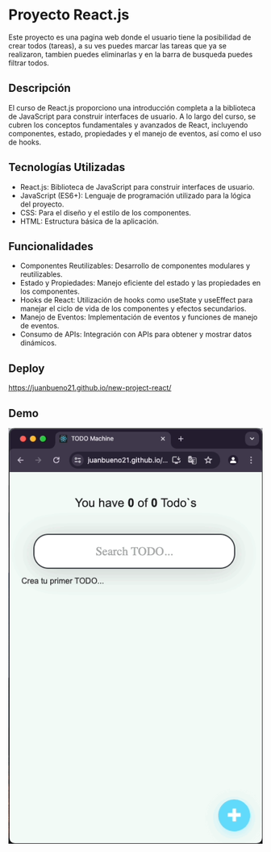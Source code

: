 # Proyecto React.js
Este proyecto es una pagina web donde el usuario tiene la posibilidad de crear todos (tareas), a su ves puedes marcar las tareas que ya se realizaron, tambien puedes eliminarlas y en la barra de busqueda puedes filtrar todos.

## Descripción

El curso de React.js proporciono una introducción completa a la biblioteca de JavaScript para construir interfaces de usuario. A lo largo del curso, se cubren los conceptos fundamentales y avanzados de React, incluyendo componentes, estado, propiedades y el manejo de eventos, así como el uso de hooks.

## Tecnologías Utilizadas
- React.js: Biblioteca de JavaScript para construir interfaces de usuario.
- JavaScript (ES6+): Lenguaje de programación utilizado para la lógica del proyecto.
- CSS: Para el diseño y el estilo de los componentes.
- HTML: Estructura básica de la aplicación.

## Funcionalidades
- Componentes Reutilizables: Desarrollo de componentes modulares y reutilizables.
- Estado y Propiedades: Manejo eficiente del estado y las propiedades en los componentes.
- Hooks de React: Utilización de hooks como useState y useEffect para manejar el ciclo de vida de los componentes y efectos secundarios.
- Manejo de Eventos: Implementación de eventos y funciones de manejo de eventos.
- Consumo de APIs: Integración con APIs para obtener y mostrar datos dinámicos.

## Deploy 
https://juanbueno21.github.io/new-project-react/

## Demo 
![TodoMachine](https://github.com/JuanBueno21/new-project-react/blob/main/demo/gif.gif )
